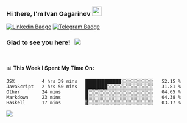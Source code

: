 ### Hi there, I'm Ivan Gagarinov <img src="https://media.giphy.com/media/hvRJCLFzcasrR4ia7z/giphy.gif" width="25px">

[![Linkedin Badge](https://img.shields.io/badge/-LinkedIn-0e76a8?style=flat-square&logo=Linkedin&logoColor=white)](https://linkedin.com/in/ivan-gagarinov-142ba3141/)
[![Telegram Badge](https://img.shields.io/badge/-Telegram-0088cc?style=flat-square&logo=Telegram&logoColor=white)](https://t.me/igagarinov)

### Glad to see you here! &nbsp; ![](https://visitor-badge.glitch.me/badge?page_id=dzencot.dzencot)

</br>

📊 **This Week I Spent My Time On:**
<!--START_SECTION:waka-->
```text
JSX          4 hrs 39 mins   █████████████░░░░░░░░░░░░   52.15 % 
JavaScript   2 hrs 50 mins   ████████░░░░░░░░░░░░░░░░░   31.81 % 
Other        24 mins         █░░░░░░░░░░░░░░░░░░░░░░░░   04.65 % 
Markdown     23 mins         █░░░░░░░░░░░░░░░░░░░░░░░░   04.38 % 
Haskell      17 mins         ▓░░░░░░░░░░░░░░░░░░░░░░░░   03.17 % 
```
<!--END_SECTION:waka-->

[![](https://github-readme-stats.vercel.app/api?username=dzencot&theme=gruvbox)](https://github.com/dzencot)
